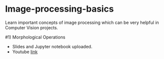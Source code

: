 # Image-processing-basics

Learn important concepts of image processing which can be very helpful in Computer Vision projects.

#1) Morphological Operations

- Slides and Jupyter notebook uploaded.
- Youtube [link](https://youtu.be/1c8zEcU_LV0)